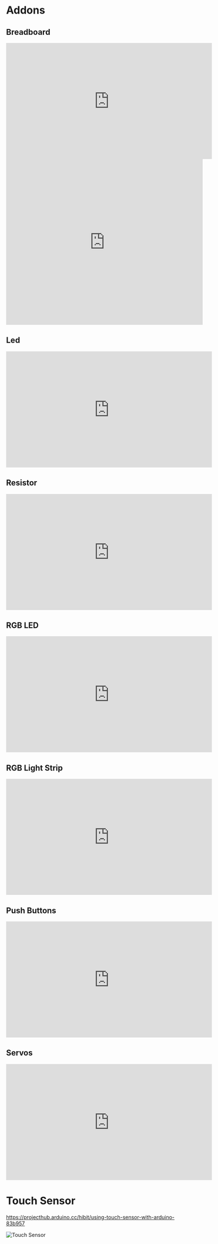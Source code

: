 # Addons

## Breadboard

<iframe width="560" height="315" src="https://www.youtube.com/embed/mE33WpRWrXs" title="YouTube video player" frameborder="0" allow="accelerometer; autoplay; clipboard-write; encrypted-media; gyroscope; picture-in-picture" allowfullscreen></iframe>

<br />
<iframe width="535" height="450" src="https://www.youtube.com/embed/kkb8RzGg_Ag?rel=0" frameborder="0" allow="accelerometer; autoplay; clipboard-write; encrypted-media; gyroscope; picture-in-picture" allowfullscreen></iframe>


## Led

<iframe width="560" height="315" src="https://www.youtube.com/embed/Yo6JI_bzUzo" title="YouTube video player" frameborder="0" allow="accelerometer; autoplay; clipboard-write; encrypted-media; gyroscope; picture-in-picture" allowfullscreen></iframe>



## Resistor

<iframe width="560" height="315" src="https://www.youtube.com/embed/3MkWZ38WY5U" title="YouTube video player" frameborder="0" allow="accelerometer; autoplay; clipboard-write; encrypted-media; gyroscope; picture-in-picture" allowfullscreen></iframe>

## RGB LED

<iframe width="560" height="315" src="https://www.youtube.com/embed/wqzfbImsrPE" title="YouTube video player" frameborder="0" allow="accelerometer; autoplay; clipboard-write; encrypted-media; gyroscope; picture-in-picture" allowfullscreen></iframe>

## RGB Light Strip

<iframe width="560" height="315" src="https://www.youtube.com/embed/HO6xQMR8naw" title="YouTube video player" frameborder="0" allow="accelerometer; autoplay; clipboard-write; encrypted-media; gyroscope; picture-in-picture" allowfullscreen></iframe>

## Push Buttons

<iframe width="560" height="315" src="https://www.youtube.com/embed/qTJdZsx7nvU" title="YouTube video player" frameborder="0" allow="accelerometer; autoplay; clipboard-write; encrypted-media; gyroscope; picture-in-picture" allowfullscreen></iframe>

## Servos

<iframe width="560" height="315" src="https://www.youtube.com/embed/E6IqQ39YrCc" title="YouTube video player" frameborder="0" allow="accelerometer; autoplay; clipboard-write; encrypted-media; gyroscope; picture-in-picture" allowfullscreen></iframe>

# Touch Sensor

https://projecthub.arduino.cc/hibit/using-touch-sensor-with-arduino-83b957

![Touch Sensor](./assets/flappybird/sensor.png)